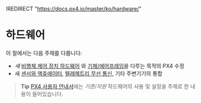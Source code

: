 !REDIRECT "https://docs.px4.io/master/ko/hardware/"

# 하드웨어

이 절에서는 다음 주제를 다룹니다:

* *새* [비행체 제어 장치 하드웨어](../hardware/porting_guide.md) 와 [기체/에어프레임](../airframes/README.md)을 다루는 목적의 PX4 수정 
* 새 [센서와 액츄에이터](../sensor_bus/README.md), [텔레메트리 무선 통신](../data_links/telemetry.md), 기타 주변기기의 통합 

> **Tip** [PX4 사용자 안내서](https://docs.px4.io/master/en/)에는 *기존/지원* 하드웨어의 사용 및 설정을 주제로 한 내용이 들어있습니다.